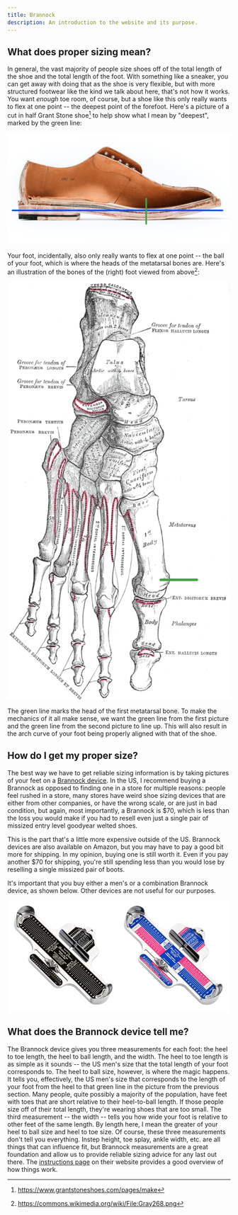 ```yaml
---
title: Brannock
description: An introduction to the website and its purpose.
---
```


## What does proper sizing mean?

In general, the vast majority of people size shoes off of the total length of the shoe and the total length of the foot. With something like a sneaker, you can get away with doing that as the shoe is very flexible, but with more structured footwear like the kind we talk about here, that's not how it works. You want *enough* toe room, of course, but a shoe like this only really wants to flex at one point -- the deepest point of the forefoot. Here's a picture of a cut in half Grant Stone shoe[^1] to help show what I mean by "deepest", marked by the green line:

![deepest](../../../assets/deepest.png)

Your foot, incidentally, also only really wants to flex at one point -- the ball of your foot, which is where the heads of the metatarsal bones are. Here's an illustration of the bones of the (right) foot viewed from above[^2]:

![metatarsal](../../../assets/metatarsal.png) 

The green line marks the head of the first metatarsal bone. To make the mechanics of it all make sense, we want the green line from the first picture and the green line from the second picture to line up. This will also result in the arch curve of your foot being properly aligned with that of the shoe.

## How do I get my proper size?

The best way we have to get reliable sizing information is by taking pictures of your feet on a [Brannock device](https://brannock.com/collections/products/products/mens-brannock-device). In the US, I recommend buying a Brannock as opposed to finding one in a store for multiple reasons: people feel rushed in a store, many stores have weird shoe sizing devices that are either from other companies, or have the wrong scale, or are just in bad condition, but again, most importantly, a Brannock is $70, which is less than the loss you would make if you had to resell even just a single pair of missized entry level goodyear welted shoes.

This is the part that's a little more expensive outside of the US. Brannock devices are also available on Amazon, but you may have to pay a good bit more for shipping. In my opinion, buying one is still worth it. Even if you pay another $70 for shipping, you're still spending less than you would lose by reselling a single missized pair of boots. 

It's important that you buy either a men's or a combination Brannock device, as shown below. Other devices are not useful for our purposes.

![brannock-devices](../../../assets/brannock-devices.webp)


## What does the Brannock device tell me?

The Brannock device gives you three measurements for each foot: the heel to toe length, the heel to ball length, and the width. The heel to toe length is as simple as it sounds -- the US men's size that the  total length of your foot corresponds to. The heel to ball size, however, is where the magic happens. It tells you, effectively, the US men's size that corresponds to the length of your foot from the heel to that green line in the picture from the previous section. Many people, quite possibly a majority of the population, have feet with toes that are short relative to their heel-to-ball length. If those people size off of their total length, they're wearing shoes that are too small. The third measurement -- the width -- tells you how wide your foot is relative to other feet of the same length. By length here, I mean the greater of your heel to ball size and heel to toe size. Of course, these three measurements don't tell you everything. Instep height, toe splay, ankle width, etc. are all things that can influence fit, but Brannock measurements are a great foundation and allow us to provide reliable sizing advice for any last out there. The [instructions page](https://brannock.com/pages/instructions-fitting-tips) on their website provides a good overview of how things work.

<!-- TODO: Add page for detailed instructions on how to align the sliders and take pictures. -->

<!-- ## How do I use a Brannock device? -->

<!-- ## How do I take pictures of my feet on a Brannock device? -->

<!-- ## How do I use the pictures to get sizing advice? -->

<!-- TODO: Add page that explains what fit means. Look at Ron Ryder podcast episodes. -->

<!-- ## How are well-fitting shoes supposed to feel? -->

[^1]: https://www.grantstoneshoes.com/pages/make
[^2]: https://commons.wikimedia.org/wiki/File:Gray268.png